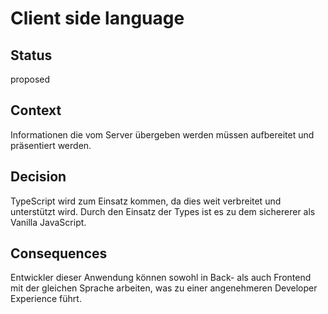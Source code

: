 # Client side language

## Status

proposed

## Context

Informationen die vom Server übergeben werden müssen aufbereitet und präsentiert werden.

## Decision

TypeScript wird zum Einsatz kommen, da dies weit verbreitet und unterstützt wird. Durch den Einsatz der Types ist es zu dem sichererer als Vanilla JavaScript.

## Consequences

Entwickler dieser Anwendung können sowohl in Back- als auch Frontend mit der gleichen Sprache arbeiten, was zu einer angenehmeren Developer Experience führt.